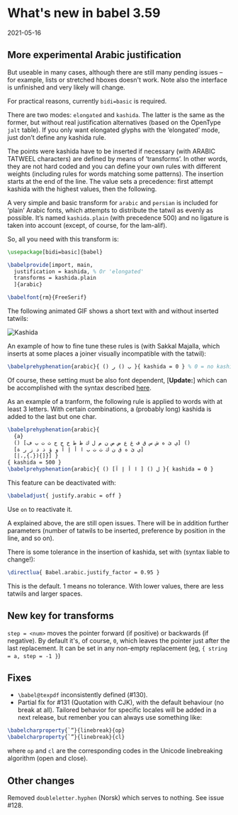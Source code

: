 # What's new in babel 3.59

2021-05-16

## More experimental Arabic justification

But useable in many cases, although there are still many pending issues
– for example, lists or stretched hboxes doesn't work. Note also the
interface is unfinished and very likely will change.

For practical reasons, currently `bidi=basic` is required.

There are two modes: `elongated` and `kashida`. The latter is the same
as the former, but without real justification alternatives (based on
the OpenType `jalt` table). If you only want elongated glyphs with
the ‘elongated’ mode, just don’t define any kashida rule.

The points were kashida have to be inserted if necessary (with ARABIC
TATWEEL characters) are defined by means of ‘transforms’. In other
words, they are not hard coded and you can define your own rules with
different weights (including rules for words matching some patterns).
The insertion starts at the end of the line. The value sets a
precedence: first attempt kashida with the highest values, then the
following.

A very simple and basic transform for `arabic` and `persian` is
included for ‘plain’ Arabic fonts, which attempts to distribute the
tatwil as evenly as possible. It’s named `kashida.plain` (with
precedence 500) and no ligature is taken into account (except, of
course, for the lam-alif).

So, all you need with this transform is:
```tex
\usepackage[bidi=basic]{babel}

\babelprovide[import, main,
  justification = kashida, % Or 'elongated'
  transforms = kashida.plain
  ]{arabic}

\babelfont{rm}{FreeSerif}
```

The following animated GIF shows a short text with and without inserted
tatwils:

![Kashida](../media/kashida.gif)

An example of how to fine tune these rules is (with Sakkal Majalla,
which inserts at some places a joiner visually incompatible with the
tatwil):
```tex
\babelprehyphenation{arabic}{ () ب () ر }{ kashida = 0 } % 0 = no kashida
```
Of course, these setting must be also font dependent, [**Update:**] which can be accomplished
with the syntax described
[here](https://latex3.github.io/babel/news/whats-new-in-babel-3.85.html#font-dependent-transforms).

As an example of a tranform, the following rule is applied to words
with at least 3 letters. With certain combinations, a (probably long)
kashida is added to the last but one char.
```tex
\babelprehyphenation{arabic}{
  {a}
  () [ي ئ ه ش س ق ف غ ع ض ص ن م ل ك ظ ط خ ح ج ث ت ب ڢ] () 
  [ي ئ ه ق ن ك ث ت ب ا أ إ آ و ؤ ذ د ز ر ة]
  [|،,{.}){]}] }
{ kashida = 500 }
\babelprehyphenation{arabic}{ () ل () [ ا أ إ آ] }{ kashida = 0 }
```

This feature can be deactivated with:
```tex
\babeladjust{ justify.arabic = off }
```
Use `on` to reactivate it.

A explained above, the are still open issues. There will be in addition
further parameters (number of tatwils to be inserted, preference by
position in the line, and so on).

There is some tolerance in the insertion of kashida, set with (syntax
liable to change!):
```tex
\directlua{ Babel.arabic.justify_factor = 0.95 }
```
This is the default. 1 means no tolerance. With lower values, there are
less tatwils and larger spaces.

## New key for transforms

`step = <num>` moves the pointer forward (if positive) or backwards (if
negative). By default it's, of course, `0`, which leaves the pointer
just after the last replacement. It can be set in any non-empty
replacement (eg, `{ string = a, step = -1 }`)

## Fixes

* `\babel@texpdf` inconsistently defined (#130).
* Partial fix for #131 (Quotation with CJK), with the default
  behaviour (no break at all). Tailored behavior for specific locales
  will be added in a next release, but remenber you can always use
  something like:
```tex
\babelcharproperty{`“}{linebreak}{op}
\babelcharproperty{`”}{linebreak}{cl}
```
where `op` and `cl` are the corresponding codes in the Unicode linebreaking
algorithm (open and close).

## Other changes

Removed `doubleletter.hyphen` (Norsk) which serves to nothing. See
issue #128.
